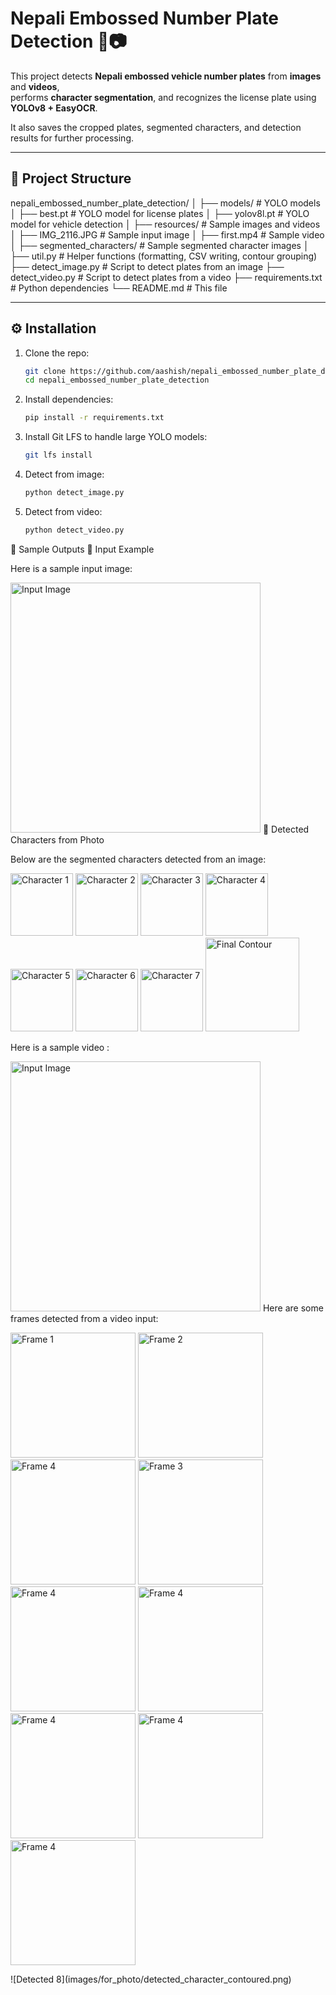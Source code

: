 # Nepali Embossed Number Plate Detection 🚗📷

This project detects **Nepali embossed vehicle number plates** from **images** and **videos**,  
performs **character segmentation**, and recognizes the license plate using **YOLOv8 + EasyOCR**.

It also saves the cropped plates, segmented characters, and detection results for further processing.

---

## 📂 Project Structure
nepali_embossed_number_plate_detection/
│
├── models/ # YOLO models
│ ├── best.pt # YOLO model for license plates
│ ├── yolov8l.pt # YOLO model for vehicle detection
│
├── resources/ # Sample images and videos
│ ├── IMG_2116.JPG # Sample input image
│ ├── first.mp4 # Sample video
│ ├── segmented_characters/ # Sample segmented character images
│
├── util.py # Helper functions (formatting, CSV writing, contour grouping)
├── detect_image.py # Script to detect plates from an image
├── detect_video.py # Script to detect plates from a video
├── requirements.txt # Python dependencies
└── README.md # This file


---

## ⚙️ Installation

1. Clone the repo:
    ```bash
    git clone https://github.com/aashish/nepali_embossed_number_plate_detection.git
    cd nepali_embossed_number_plate_detection

2. Install dependencies:
   ```bash
   pip install -r requirements.txt

3. Install Git LFS to handle large YOLO models:
   ```bash
   git lfs install

1. Detect from image:
   ```bash
   python detect_image.py

2. Detect from video:
   ```bash
   python detect_video.py
📸 Sample Outputs
🔹 Input Example

Here is a sample input image:

<img src="resources/IMG_2116.JPG" alt="Input Image" width="400"/>
🔹 Detected Characters from Photo

Below are the segmented characters detected from an image:

<p float="left"> <img src="images/for_photo/character_1.png" alt="Character 1" width="100"/> <img src="images/for_photo/character_2.png" alt="Character 2" width="100"/> <img src="images/for_photo/character_3.png" alt="Character 3" width="100"/> <img src="images/for_photo/character_4.png" alt="Character 4" width="100"/> <img src="images/for_photo/character_5.png" alt="Character 5" width="100"/> <img src="images/for_photo/character_6.png" alt="Character 6" width="100"/> <img src="images/for_photo/character_7.png" alt="Character 7" width="100"/> <img src="images/for_photo/detected_character_contoured.png" alt="Final Contour" width="150"/> </p>

Here is a sample video :

<img src="resources/IMG_2116.JPG" alt="Input Image" width="400"/>
Here are some frames detected from a video input:

<p float="left"> <img src="resources/first.mp4" alt="Frame 1" width="200"/> <img src="images/for_video/Figure_12.png" alt="Frame 2" width="200"/> <img src="images/for_video/figure_11.png" alt="Frame 4" width="200"/> <img src="images/for_video/Figure_13.png" alt="Frame 3" width="200"/> <img src="images/for_video/Figure_14.png" alt="Frame 4" width="200"/> <img src="images/for_video/Figure_15.png" alt="Frame 4" width="200"/> <img src="images/for_video/Figure_16.png" alt="Frame 4" width="200"/> <img src="images/for_video/Figure_17.png" alt="Frame 4" width="200"/> <img src="images/for_video/Figure_18.png" alt="Frame 4" width="200"/> </p></p></p>
![Detected 8](images/for_photo/detected_character_contoured.png)   
  
